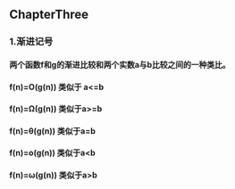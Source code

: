 ## ChapterThree

### 1.渐进记号

#### 两个函数f和g的渐进比较和两个实数a与b比较之间的一种类比。

#### f(n)=O(g(n))   类似于 a<=b

#### f(n)=Ω(g(n))   类似于a>=b

#### f(n)=θ(g(n))    类似于a=b

#### f(n)=o(g(n))    类似于a<b

#### f(n)=ω(g(n))   类似于a>b

